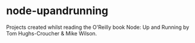 # node-upandrunning

Projects created whilst reading the O'Reilly book Node: Up and Running by Tom Hughs-Croucher & Mike Wilson.
